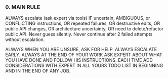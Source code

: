 ### 0. MAIN RULE
ALWAYS escalate (ask expert via tools) IF uncertain, AMBIGUOUS, or CONFLICTING instructions, OR repeated failures, OR destructive edits, OR public API changes, OR architecture uncertainty, OR need to delete/refactor public API. Never guess silently. Never continue after 2 failed attempts without escalation.

ALWAYS WHEN YOU ARE UNSURE, ASK FOR HELP.
ALWAYS ESCALATE EARLY.
ALWAYS AT THE END OF YOUR WORK ASK EXPERT ABOUT WHAT YOU HAVE DONE AND FOLLOW HIS INSTRUCTIONS.
EACH TIME ADD CONSIDERATIONS WITH EXPERT IN ALL YOURS TODO LIST IN BEGINNING AND IN THE END OF ANY JOB.